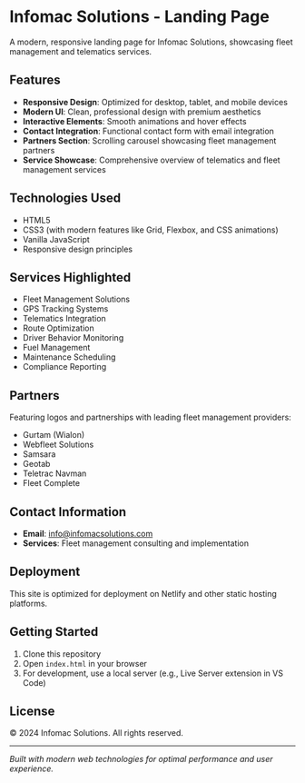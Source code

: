 # Infomac Solutions - Landing Page

A modern, responsive landing page for Infomac Solutions, showcasing fleet management and telematics services.

## Features

- **Responsive Design**: Optimized for desktop, tablet, and mobile devices
- **Modern UI**: Clean, professional design with premium aesthetics
- **Interactive Elements**: Smooth animations and hover effects
- **Contact Integration**: Functional contact form with email integration
- **Partners Section**: Scrolling carousel showcasing fleet management partners
- **Service Showcase**: Comprehensive overview of telematics and fleet management services

## Technologies Used

- HTML5
- CSS3 (with modern features like Grid, Flexbox, and CSS animations)
- Vanilla JavaScript
- Responsive design principles

## Services Highlighted

- Fleet Management Solutions
- GPS Tracking Systems
- Telematics Integration
- Route Optimization
- Driver Behavior Monitoring
- Fuel Management
- Maintenance Scheduling
- Compliance Reporting

## Partners

Featuring logos and partnerships with leading fleet management providers:
- Gurtam (Wialon)
- Webfleet Solutions
- Samsara
- Geotab
- Teletrac Navman
- Fleet Complete

## Contact Information

- **Email**: info@infomacsolutions.com
- **Services**: Fleet management consulting and implementation

## Deployment

This site is optimized for deployment on Netlify and other static hosting platforms.

## Getting Started

1. Clone this repository
2. Open `index.html` in your browser
3. For development, use a local server (e.g., Live Server extension in VS Code)

## License

© 2024 Infomac Solutions. All rights reserved.

---

*Built with modern web technologies for optimal performance and user experience.*